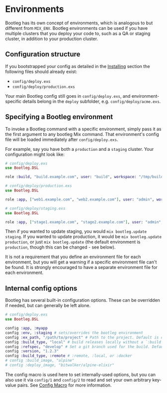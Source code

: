 # Environments

Bootleg has its own concept of environments, which is analogous to but different from `MIX_ENV`. Bootleg environments can be used if you have multiple clusters that you deploy your code to, such as a QA or staging cluster, in addition to
your production cluster.

## Configuration structure

If you bootstrapped your config as detailed in the [Installing](installing.md#set-up-bootleg) section the following files should already exist:

- `config/deploy.exs`
- `config/deploy/production.exs`

Your main Bootleg config still goes in `config/deploy.exs`, and environment-specific details
belong in the `deploy` subfolder, e.g. `config/deploy/acme.exs`.

## Specifying a Bootleg environment

To invoke a Bootleg command with a specific environment, simply pass it as the first argument to
any bootleg Mix command. That environment's config file will be loaded immediately after
`config/deploy.exs`.

For example, say you have both a `production` and a `staging` cluster. Your configuration might look like:

```elixir
# config/deploy.exs
use Bootleg.DSL

role :build, "build.example.com", user: "build", workspace: "/tmp/build/myapp"
```

```elixir
# config/deploy/production.exs
use Bootleg.DSL

role :app, ["web1.example.com", "web2.example.com"], user: "admin", workspace: "/var/www/myapp"
```

```elixir
# config/deploy/staging.exs
use Bootleg.DSL

role :app, ["stage1.example.com", "stage2.example.com"], user: "admin", workspace: "/var/www/myapp"
```

Then if you wanted to update staging, you would `mix bootleg.update staging`. If you wanted to update production,
it would be `mix bootleg.update production`, or just `mix bootleg.update` (the default environment is `production`, though this can be changed - see below).

It is not a requirement that you define an environment file for each environment, but you will get a warning if
a specific environment file can't be found. It is strongly encouraged to have a separate environment file for each environment.

## Internal config options

Bootleg has several built-in configuration options. These can be overridden if needed, but can generally be left alone.

```elixir
# config/deploy.exs
use Bootleg.DSL

config :app, :myapp
config :env, :staging # sets/overrides the bootleg environment
config :ex_path, "/path/to/project" # Path to the project. Default is current directory.
config :build_type, "local" # build releases locally without a `:build` role, (default `"remote"`)
config :refspec, "develop" # Set a git branch used for the build. Default is "master"
config :version, "1.2.3"
config :build_type, :remote # :remote, :local, or :docker
# config :build_image, "alpine"
# config :deploy_image, "bitwalker/alpine-elixir"
```

The config macro is used here to set internally-used options, but you can also use it via `config/1` and `config/2` to read and set your own arbitrary key-value pairs. See [Config Macro](config_macro.md) for more information.
